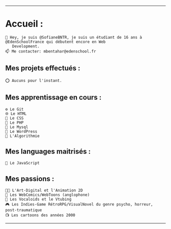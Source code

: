 <hr></hr>


<h1><strong>Accueil :</strong></h1>


    👋 Hey, je suis @SofianeBNTR, je suis un étudiant de 16 ans à @EdenSchoolFrance qui débutent encore en Web
       Development.
    📫 Me contacter: mbentahar@edenschool.fr

<h2><strong>Mes projets effectués :</strong></h2>

    ⭕ Aucuns pour l'instant.


<h2><strong>Mes apprentissage en cours :</strong></h2>

    ⚙️ Le Git
    🌐 Le HTML
    🎨 Le CSS
    🐍 Le PHP
    🎤 Le Mysql
    🧸 Le WordPress
    🧠 L'Algorithmie


<h2><strong>Mes languages maitrisés :</strong></h2>

    🤖 Le JavaScript


<h2><strong>Mes passions :</strong></h2>

    👨‍🎨 L'Art-Digital et l'Animation 2D
    📖 Les WebComics/WebToons (anglophone)
    🎵 Les Vocaloids et le Vtubing
    🎮 Les Indies-Game RétroRPG/VisualNovel du genre psycho, horreur, post-traumatique
    📺 Les cartoons des années 2000


<hr></hr>
